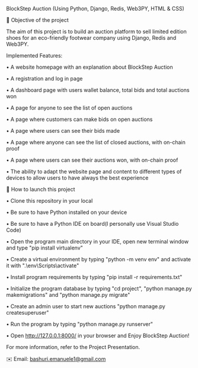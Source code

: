 BlockStep Auction (Using Python, Django, Redis, Web3PY, HTML & CSS)

🚀 Objective of the project

The aim of this project is to build an auction platform to sell limited edition shoes for an eco-friendly footwear company using Django, Redis and Web3PY. 

Implemented Features:

• A website homepage with an explanation about BlockStep Auction

• A registration and log in page 

• A dashboard page with users wallet balance, total bids and total auctions won

• A page for anyone to see the list of open auctions

• A page where customers can make bids on open auctions

• A page where users can see their bids made

• A page where anyone can see the list of closed auctions, with on-chain proof

• A page where users can see their auctions won, with on-chain proof

• The ability to adapt the website page and content to different types of devices to allow users to have always the best experience

🔎 How to launch this project

• Clone this repository in your local

• Be sure to have Python installed on your device

• Be sure to have a Python IDE on board(I personally use Visual Studio Code)

• Open the program main directory in your IDE, open new terminal window and type "pip install virtualenv"

• Create a virtual environment by typing "python -m venv env" and activate it with ".\env\Scripts\activate"

• Install program requirements by typing "pip install -r requirements.txt"

• Initialize the program database by typing "cd project", "python manage.py makemigrations" and "python manage.py migrate"

• Create an admin user to start new auctions "python manage.py createsuperuser"

• Run the program by typing "python manage.py runserver"

• Open http://127.0.0.1:8000/ in your browser and Enjoy BlockStep Auction!

For more information, refer to the Project Presentation.

✉️ Email: bashuri.emanuele1@gmail.com
